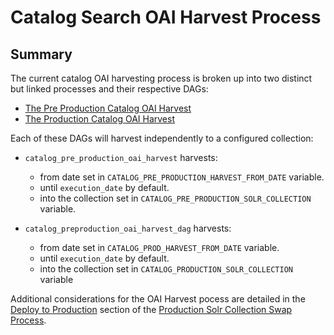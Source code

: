 Catalog Search OAI Harvest Process
===

## Summary
The current catalog OAI harvesting process is broken up into two distinct but linked processes and their respective DAGs:
* [The Pre Production Catalog OAI Harvest](../cob_datapipeline/prod_catalog_oai_harvest_dag.py)
* [The Production Catalog OAI Harvest](../cob_datapipeline/catalog_preproduction_oai_harvest_dag.py)

Each of these DAGs will harvest independently to a configured collection:
* `catalog_pre_production_oai_harvest`  harvests:
    * from date set in `CATALOG_PRE_PRODUCTION_HARVEST_FROM_DATE` variable.
    * until `execution_date` by default.
    * into the collection set in `CATALOG_PRE_PRODUCTION_SOLR_COLLECTION` variable.

* `catalog_preproduction_oai_harvest_dag` harvests:
    * from date set in `CATALOG_PROD_HARVEST_FROM_DATE` variable.
    * until `execution_date` by default.
    * into the collection set in `CATALOG_PRODUCTION_SOLR_COLLECTION` variable

Additional considerations for the OAI Harvest pocess are detailed in the [Deploy to Production](production-solr-collection-swap-process.md#deploy-to-production) section of the [Production Solr Collection Swap Process](production-solr-collection-swap-process.md).



